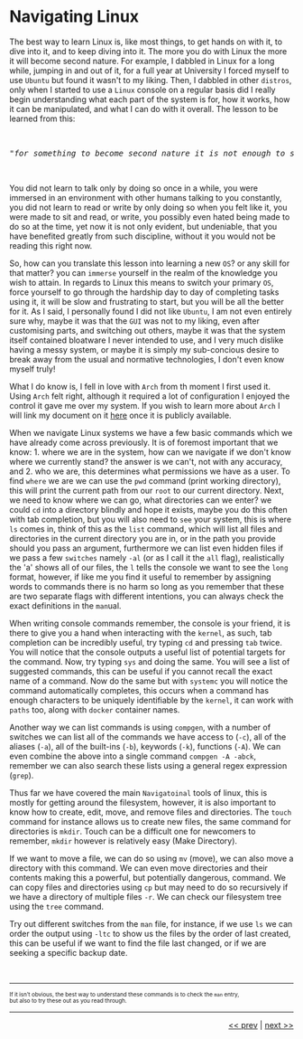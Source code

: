 # Navigating Linux

The best way to learn Linux is, like most things, to get hands on with it, to dive into it, and to keep diving into it. The more you do with Linux the more it will become second nature. For example, I dabbled in Linux for a long while, jumping in and out of it, for a full year at University I forced myself to use `Ubuntu` but found it wasn't to my liking. Then, I dabbled in other `distros`, only when I started to use a `Linux` console on a regular basis did I really begin understanding what each part of the system is for, how it works, how it can be manipulated, and what I can do with it overall. The lesson to be learned from this:

<br />

<pre>
<em>"for something to become second nature it is not enough to simply use it regularly, you must immerse yourself in it entirely, even if only for a short while."</em>
</pre>

<br />

You did not learn to talk only by doing so once in a while, you were immersed in an environment with other humans talking to you constantly, you did not learn to read or write by only doing so when you felt like it, you were made to sit and read, or write, you possibly even hated being made to do so at the time, yet now it is not only evident, but undeniable, that you have benefited greatly from such discipline, without it you would not be reading this right now.

So, how can you translate this lesson into learning a new `OS`? or any skill for that matter? you can `immerse` yourself in the realm of the knowledge you wish to attain. In regards to Linux this means to switch your primary `OS`, force yourself to go through the hardship day to day of completing tasks using it, it will be slow and frustrating to start, but you will be all the better for it. As I said, I personally found I did not like `Ubuntu`, I am not even entirely sure why, maybe it was that the `GUI` was not to my liking, even after customising parts, and switching out others, maybe it was that the system itself contained bloatware I never intended to use, and  I very much dislike having a messy system, or maybe it is simply my sub-concious desire to break away from the usual and normative technologies, I don't even know myself truly!

What I do know is, I fell in love with `Arch` from th moment I first used it. Using `Arch` felt right, although it required a lot of configuration I enjoyed the control it gave me over my system. If you wish to learn more about `Arch` I will link my document on it [here](TODO) once it is publicly available.

When we navigate Linux systems we have a few basic commands which we have already come across previously. It is of foremost important that we know: 1. where we are in the system, how can we navigate if we don't know where we currently stand? the answer is we can't, not with any accuracy, and 2. who we are, this determines what permissions we have as a user. To find `where` we are we can use the `pwd` command (print working directory), this will print the current path from our `root` to our current directory. Next, we need to know where we can go, what directories can we enter? we could `cd` into a directory blindly and hope it exists, maybe you do this often with tab completion, but you will also need to `see` your system, this is where `ls` comes in, think of this as the `list` command, which will list all files and directories in the current directory you are in, or in the path you provide should you pass an argument, furthermore we can list even hidden files if we pass a few `switches` namely `-al` (or as I call it the `all` flag), realistically the 'a' shows all of our files, the `l` tells the console we want to see the `long` format, however, if like me you find it useful to remember by assigning words to commands there is no harm so long as you remember that these are two separate flags with different intentions, you can always check the exact definitions in the `man`ual.

When writing console commands remember, the console is your friend, it is there to give you a hand when interacting with the `kernel`, as such, tab completion can be incredibly useful, try typing `cd` and pressing `tab` twice. You will notice that the console outputs a useful list of potential targets for the command. Now, try typing `sys` and doing the same. You will see a list of suggested commands, this can be useful if you cannot recall the exact name of a command. Now do the same but with `systemc` you will notice the command automatically completes, this occurs when a command has enough characters to be uniquely identifiable by the `kernel`, it can work with `paths` too, along with `docker` container names.

Another way we can list commands is using `compgen`, with a number of switches we can list all of the commands we have access to (`-c`), all of the aliases (`-a`), all of the built-ins (`-b`), keywords (`-k`), functions (`-A`). We can even combine the above into a single command `compgen -A -abck`, remember we can also search these lists using a general regex expression (`grep`).

Thus far we have covered the main `Navigatoinal` tools of linux, this is mostly for getting around the filesystem, however, it is also important to know how to create, edit, move, and remove files and directories. The `touch` command for instance allows us to create new files, the same command for directories is `mkdir`. Touch can be a difficult one for newcomers to remember, `mkdir` however is relatively easy (Make Directory).

If we want to move a file, we can do so using `mv` (move), we can also move a directory with this command. We can even move directories and their contents making this a powerful, but potentially dangerous, command. We can copy files and directories using `cp` but may need to do so recursively if we have a directory of multiple files `-r`.  We can check our filesystem tree using the `tree` command.

Try out different switches from the `man` file, for instance, if we use `ls` we can order the output using `-ltc` to show us the files by the order of last created, this can be useful if we want to find the file last changed, or if we are seeking a specific backup date.

<br />

___

<div style="font-size: .7em">

If it isn't obvious, the best way to understand these commands is to check the `man` entry, <br /> but also to try these out as you read through.


</div>

___

<div align="right">

[<< prev](./13_masking.md.md) | [next >>]()
</div>